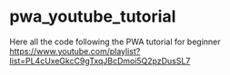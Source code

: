 # pwa_youtube_tutorial
Here all the code following the PWA tutorial for beginner https://www.youtube.com/playlist?list=PL4cUxeGkcC9gTxqJBcDmoi5Q2pzDusSL7
